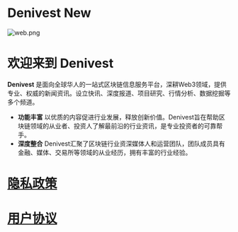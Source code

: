 # Denivest New

![web.png](https://www.deinvest.com/web.png)

# 欢迎来到 Denivest

**Denivest**  是面向全球华人的一站式区块链信息服务平台，深耕Web3领域，提供专业、权威的新闻资讯。设立快讯、深度报道、项目研究、行情分析、数据挖掘等多个频道。
- **功能丰富**  以优质的内容促进行业发展，释放创新价值。Denivest旨在帮助区块链领域的从业者、投资人了解最前沿的行业资讯，是专业投资者的可靠帮手。
- **深度整合**  Denivest汇聚了区块链行业资深媒体人和运营团队，团队成员具有金融、媒体、交易所等领域的从业经历，拥有丰富的行业经验。



# [隐私政策](https://www.deinvest.com/privacy-policy)

# [用户协议](https://www.deinvest.com/user_agreement)
